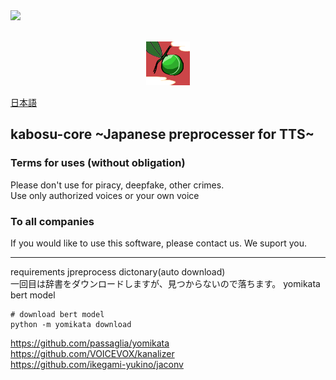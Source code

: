 <!--licence-->
<a href="./LICENSE">
    <img src="https://img.shields.io/badge/-MIT Licence-5674bc.svg?">
</a>
<br>
<br>
<!--logo-->
<p align="center">
<img width="70"  src = "./web_resource/kabosu_icon.png" />
</p>

[日本語](./web_resource/README_JA.md)

## kabosu-core ~Japanese preprocesser for TTS~


### Terms for uses (without obligation)
Please don't use for piracy, deepfake, other crimes.  
Use only authorized voices or your own voice

### To all companies
If you would like to use this software, please contact us.
We suport you.


---
requirements
jpreprocess dictonary(auto download)  
一回目は辞書をダウンロードしますが、見つからないので落ちます。
yomikata bert model

```
# download bert model  
python -m yomikata download

```
https://github.com/passaglia/yomikata  
https://github.com/VOICEVOX/kanalizer  
https://github.com/ikegami-yukino/jaconv